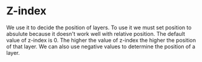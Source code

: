 # Z-index
We use it to decide the position of layers. To use it we must set position to absulute because it doesn't work well with relative position. The default value of z-index is 0. The higher the value of z-index the higher the position of that layer. We can also use negative values to determine the position of a layer.
